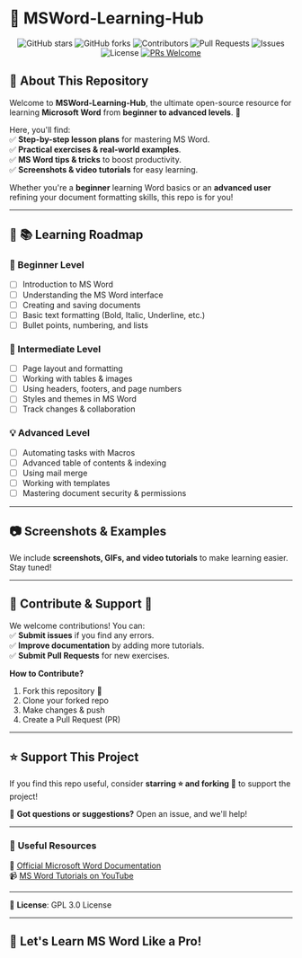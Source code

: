 # 📖 MSWord-Learning-Hub  
<!--
<p align="center">
![GitHub stars](https://img.shields.io/github/stars/iamAntimPal/MSWord-Learning-Hub?style=social)
![GitHub forks](https://img.shields.io/github/forks/iamAntimPal/MSWord-Learning-Hub?style=social)
![Contributors](https://img.shields.io/github/contributors/iamAntimPal/MSWord-Learning-Hub)
![Pull Requests](https://img.shields.io/github/issues-pr/iamAntimPal/MSWord-Learning-Hub)
![Issues](https://img.shields.io/github/issues/iamAntimPal/MSWord-Learning-Hub)
![License](https://img.shields.io/github/license/iamAntimPal/MSWord-Learning-Hub)
[![PRs Welcome](https://img.shields.io/badge/PRs-welcome-brightgreen.svg?style=flat-square)](https://makeapullrequest.com)
</p>
-->
<div align="center">
  <img src="https://img.shields.io/github/stars/iamAntimPal/MSWord-Learning-Hub?style=social" alt="GitHub stars">
  <img src="https://img.shields.io/github/forks/iamAntimPal/MSWord-Learning-Hub?style=social" alt="GitHub forks">
  <img src="https://img.shields.io/github/contributors/iamAntimPal/MSWord-Learning-Hub" alt="Contributors">
  <img src="https://img.shields.io/github/issues-pr/iamAntimPal/MSWord-Learning-Hub" alt="Pull Requests">
  <img src="https://img.shields.io/github/issues/iamAntimPal/MSWord-Learning-Hub" alt="Issues">
  <img src="https://img.shields.io/github/license/iamAntimPal/MSWord-Learning-Hub" alt="License">
  <a href="https://makeapullrequest.com">
    <img src="https://img.shields.io/badge/PRs-welcome-brightgreen.svg?style=flat-square" alt="PRs Welcome">
  </a>
</div>

## 📌 About This Repository  
Welcome to **MSWord-Learning-Hub**, the ultimate open-source resource for learning **Microsoft Word** from **beginner to advanced levels**. 🚀  

Here, you'll find:  
✅ **Step-by-step lesson plans** for mastering MS Word.  
✅ **Practical exercises & real-world examples**.  
✅ **MS Word tips & tricks** to boost productivity.  
✅ **Screenshots & video tutorials** for easy learning.  

Whether you're a **beginner** learning Word basics or an **advanced user** refining your document formatting skills, this repo is for you!  

---

## 📖 **📚 Learning Roadmap**  

### **🔰 Beginner Level**  
- [ ] Introduction to MS Word  
- [ ] Understanding the MS Word interface  
- [ ] Creating and saving documents  
- [ ] Basic text formatting (Bold, Italic, Underline, etc.)  
- [ ] Bullet points, numbering, and lists  

### **🚀 Intermediate Level**  
- [ ] Page layout and formatting  
- [ ] Working with tables & images  
- [ ] Using headers, footers, and page numbers  
- [ ] Styles and themes in MS Word  
- [ ] Track changes & collaboration  

### **💡 Advanced Level**  
- [ ] Automating tasks with Macros  
- [ ] Advanced table of contents & indexing  
- [ ] Using mail merge  
- [ ] Working with templates  
- [ ] Mastering document security & permissions  

---

## 📷 **Screenshots & Examples**  
We include **screenshots, GIFs, and video tutorials** to make learning easier. Stay tuned!  

---

## 📌 **Contribute & Support 🚀**  
We welcome contributions! You can:  
✅ **Submit issues** if you find any errors.  
✅ **Improve documentation** by adding more tutorials.  
✅ **Submit Pull Requests** for new exercises.  

**How to Contribute?**  
1. Fork this repository 🍴  
2. Clone your forked repo  
3. Make changes & push  
4. Create a Pull Request (PR)  

---

## ⭐ **Support This Project**  
If you find this repo useful, consider **starring ⭐ and forking 🍴** to support the project!  

📩 **Got questions or suggestions?** Open an issue, and we'll help!  

---

### 🔗 **Useful Resources**  
📖 [Official Microsoft Word Documentation](https://support.microsoft.com/en-us/word)  
📹 [MS Word Tutorials on YouTube](https://www.youtube.com/@OptimismEducator)  

---

📝 **License**: GPL 3.0 License  

---

## 🚀 **Let's Learn MS Word Like a Pro!**  
